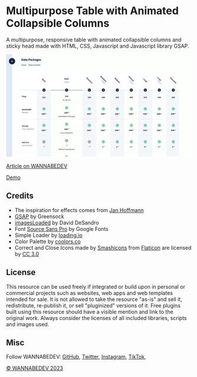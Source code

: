 # Multipurpose Table with Animated Collapsible Columns

A multipurpose, responsive table with animated collapsible columns and sticky head made with HTML, CSS, Javascript and Javascript library GSAP. 

![Multipurpose Table with Animated Collapsible Columns](/assets/img/multipurpose-table-with-animated-collapsible-columns.png)

[Article on WANNABEDEV](https://wannabedev.io/tutorials/multipurpose-table-with-animated-collapsible-columns)

[Demo](https://wannabedev.io/_posts/demo/multipurpose-table-with-animated-collapsible-columns)

## Credits
- The inspiration for effects comes from [Jan Hoffmann](https://dribbble.com/shots/4879622-Insurance-mobile-website-table-view)
- [GSAP](https://greensock.com) by Greensock
- [imagesLoaded](https://imagesloaded.desandro.com/) by David DeSandro
- Font [Source Sans Pro](https://fonts.google.com/specimen/Source+Sans+Pro) by Google Fonts
- Simple Loader by [loading.io](https://loading.io/css/)
- Color Palette by [coolors.co](https://coolors.co/)
- Correct and Close Icons made by [Smashicons](https://www.flaticon.com/authors/smashicons) from [Flaticon](https://www.flaticon.com/) are licensed by [CC 3.0](http://creativecommons.org/licenses/by/3.0/)

## License
This resource can be used freely if integrated or build upon in personal or commercial projects such as websites, web apps and web templates intended for sale. It is not allowed to take the resource "as-is" and sell it, redistribute, re-publish it, or sell "pluginized" versions of it. Free plugins built using this resource should have a visible mention and link to the original work. Always consider the licenses of all included libraries, scripts and images used.

## Misc

Follow WANNABEDEV: [GitHub](https://github.com/wannabedevio), [Twitter](https://twitter.com/wannabedev_io), [Instagram](https://www.instagram.com/wannabedev.io/), [TikTok](https://www.tiktok.com/@wannabedev.io), 

[© WANNABEDEV 2023](https://wannabedev.io)